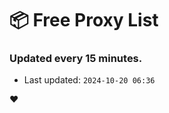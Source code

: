 # :package: Free Proxy List
### Updated every 15 minutes.

- Last updated: `2024-10-20 06:36`

:heart:
